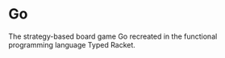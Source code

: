 # Go
The strategy-based board game Go recreated in the functional programming language Typed Racket.

